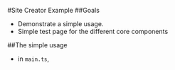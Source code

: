 #Site Creator Example
##Goals
* Demonstrate a simple usage.
* Simple test page for the different core components

##The simple usage
* in `main.ts`,
